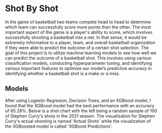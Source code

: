 # Shot By Shot
In the game of basketball two teams compete head to head to determine which team can successfully score more points than the other. The most important aspect of the game is a player's ability to score, which involves successfully shooting a basketball into a net. In that sense, it would be extremely informative to a player, team, and overall basketball organization if they were able to predict the outcome of a certain shot selection. The goal of this project is to utilize machine learning models to see how well we can predict the outcome of a basketball shot. This involves using various classification models, conducting hyperparameter tuning, and identifying various important features to optimize our model’s predictive accuracy in identifying whether a basketball shot is a make or a miss.  

## Models
After using Logestic Regresion, Decision Trees, and an XGBoost model, I found that the XGBoost model had the best performance with an accuracy of 65.28%. Below is a shot chart with the left being a random sample of 100 of Stephen Curry's shots in the 2021 season. The visualization for Stephen Curry's actual shooting is named 'Actual Shots' while the visualization of the XGBoosted model is called 'XGBoost Predictions'.

